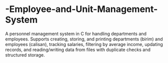 # -Employee-and-Unit-Management-System
A personnel management system in C for handling departments and employees. Supports creating, storing, and printing departments (birim) and employees (calisan), tracking salaries, filtering by average income, updating records, and reading/writing data from files with duplicate checks and structured storage.
